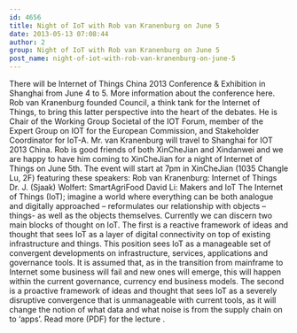 ```yaml
---
id: 4656
title: Night of IoT with Rob van Kranenburg on June 5
date: 2013-05-13 07:08:44
author: 2
group: Night of IoT with Rob van Kranenburg on June 5
post_name: night-of-iot-with-rob-van-kranenburg-on-june-5
---
```


There will be Internet of Things China 2013 Conference & Exhibition in Shanghai from June 4 to 5. More information about the conference here. Rob van Kranenburg founded Council, a think tank for the Internet of Things, to bring this latter perspective into the heart of the debates. He is Chair of the Working Group Societal of the IOT Forum, member of the Expert Group on IOT for the European Commission, and Stakeholder Coordinator for IoT-A. Mr. van Kranenburg will travel to Shanghai for IOT 2013 China. Rob is good friends of both XinCheJian and Xindanwei and we are happy to have him coming to XinCheJian for a night of Internet of Things on June 5th. The event will start at 7pm in XinCheJian (1035 Changle Lu, 2F) featuring these speakers: Rob van Kranenburg: Internet of Things Dr. J. (Sjaak) Wolfert: SmartAgriFood David Li: Makers and IoT The Internet of Things (IoT); imagine a world where everything can be both analogue and digitally approached – reformulates our relationship with objects – things- as well as the objects themselves. Currently we can discern two main blocks of thought on IoT. The first is a reactive framework of ideas and thought that sees IoT as a layer of digital connectivity on top of existing infrastructure and things. This position sees IoT as a manageable set of convergent developments on infrastructure, services, applications and governance tools. It is assumed that, as in the transition from mainframe to Internet some business will fail and new ones will emerge, this will happen within the current governance, currency end business models. The second is a proactive framework of ideas and thought that sees IoT as a severely disruptive convergence that is unmanageable with current tools, as it will change the notion of what data and what noise is from the supply chain on to ‘apps’. Read more (PDF) for the lecture .